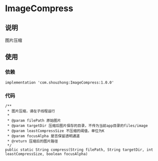 # ImageCompress
## 说明
图片压缩
## 使用
### 依赖
```
implementation 'com.shouzhong:ImageCompress:1.0.0'
```
### 代码
```
/**
 * 图片压缩，请在子线程运行
 *
 * @param filePath 原始图片
 * @param targetDir 压缩后图片保存的目录，不传为当前app目录的files/image
 * @param leastCompressSize 不压缩的阈值，单位为K
 * @param focusAlpha 是否保留透明通道
 * @return 压缩后的图片路径
 */
public static String compress(String filePath, String targetDir, int leastCompressSize, boolean focusAlpha)
```
